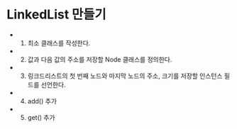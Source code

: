 # LinkedList 만들기

- 1) 최소 클래스를 작성한다.
- 2) 값과 다음 값의 주소를 저장할 Node 클래스를 정의한다.
- 3) 링크드리스트의 첫 번째 노드와 마지막 노드의 주소, 크기를 저장할 인스턴스 필드를 선언한다.
- 4) add() 추가 
- 5) get() 추가 